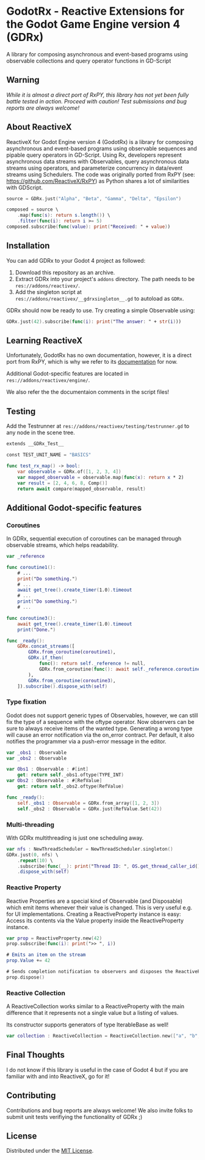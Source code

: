 # GodotRx - Reactive Extensions for the Godot Game Engine version 4 (GDRx)

A library for composing asynchronous and event-based programs using observable collections and query operator functions in GD-Script

## Warning
*While it is almost a direct port of RxPY, this library has not yet been fully battle tested in action. Proceed with caution! Test submissions and bug reports are always welcome!*

## About ReactiveX

ReactiveX for Godot Engine version 4 (GodotRx) is a library for composing asynchronous and event-based programs using observable sequences and pipable query operators in GD-Script. Using Rx, developers represent asynchronous data streams with Observables, query asynchronous data streams using operators, and parameterize concurrency in data/event streams using Schedulers. The code was originally ported from RxPY (see: https://github.com/ReactiveX/RxPY) as Python shares a lot of similarities with GDScript.

```swift
source = GDRx.just("Alpha", "Beta", "Gamma", "Delta", "Epsilon")

composed = source \
    .map(func(s): return s.length()) \
    .filter(func(i): return i >= 5)
composed.subscribe(func(value): print("Received: " + value))
```

## Installation
You can add GDRx to your Godot 4 project as followed:

1. Download this repository as an archive.
2. Extract GDRx into your project's `addons` directory. The path needs to be `res://addons/reactivex/`.
3. Add the singleton script at `res://addons/reactivex/__gdrxsingleton__.gd` to autoload as `GDRx`.

GDRx should now be ready to use. Try creating a simple Observable using:

```swift
GDRx.just(42).subscribe(func(i): print("The answer: " + str(i)))
```

## Learning ReactiveX
Unfortunately, GodotRx has no own documentation, however, it is a direct port from RxPY, which is why we refer to its [documentation](https://rxpy.readthedocs.io/en/latest/) for now.

Additional Godot-specific features are located in `res://addons/reactivex/engine/`.

We also refer the the documentaion comments in the script files!

## Testing

Add the Testrunner at `res://addons/reactivex/testing/testrunner.gd` to any node in the scene tree.

```swift
extends __GDRx_Test__

const TEST_UNIT_NAME = "BASICS"

func test_rx_map() -> bool:
	var observable = GDRx.of([1, 2, 3, 4])
	var mapped_observable = observable.map(func(x): return x * 2)
	var result = [2, 4, 6, 8, Comp()]
	return await compare(mapped_observable, result)
```

## Additional Godot-specific features

### Coroutines

In GDRx, sequential execution of coroutines can be managed through observable streams, which helps readability.

```swift
var _reference

func coroutine1():
	# ... 
	print("Do something.")
	# ...
	await get_tree().create_timer(1.0).timeout
	# ...
	print("Do something.")
	# ...

func coroutine3():
	await get_tree().create_timer(1.0).timeout
	print("Done.")

func _ready():
	GDRx.concat_streams([
		GDRx.from_coroutine(coroutine1),
		GDRx.if_then(
			func(): return self._reference != null,
			GDRx.from_coroutine(func(): await self._reference.coroutine2())
		),
		GDRx.from_coroutine(coroutine3),
	]).subscribe().dispose_with(self)
```

### Type fixation

Godot does not support generic types of Observables, however, we can still fix the type of a sequence with the oftype operator. Now observers can be sure to always receive items of the wanted type. Generating a wrong type will cause an error notification via the on_error contract. Per default, it also notifies the programmer via a push-error message in the editor.

```swift
var _obs1 : Observable
var _obs2 : Observable

var Obs1 : Observable : #[int]
	get: return self._obs1.oftype(TYPE_INT)
var Obs2 : Observable : #[RefValue]
	get: return self._obs2.oftype(RefValue)

func _ready():
	self._obs1 : Observable = GDRx.from_array([1, 2, 3])
	self._obs2 : Observable = GDRx.just(RefValue.Set(42))
```

### Multi-threading

With GDRx multithreading is just one scheduling away.

```swift
var nfs : NewThreadScheduler = NewThreadScheduler.singleton()
GDRx.just(0, nfs) \
	.repeat(10) \
	.subscribe(func(__): print("Thread ID: ", OS.get_thread_caller_id())) \
	.dispose_with(self)
```

### Reactive Property

Reactive Properties are a special kind of Observable (and Disposable) which emit items whenever their value is changed. This is very useful e.g. for UI implementations. Creating a ReactiveProperty instance is easy: Access its contents via the Value property inside the ReactiveProperty instance.

```swift
var prop = ReactiveProperty.new(42)
prop.subscribe(func(i): print(">> ", i))

# Emits an item on the stream
prop.Value += 42 

# Sends completion notification to observers and disposes the ReactiveProperty
prop.dispose()
```

### Reactive Collection

A ReactiveCollection works similar to a ReactiveProperty with the main difference that it represents not a single value but a listing of values.

Its constructor supports generators of type IterableBase as well!

```swift
var collection : ReactiveCollection = ReactiveCollection.new(["a", "b", "c", "d", "e", "f"])
```

## Final Thoughts

I do not know if this library is useful in the case of Godot 4 but if you are familiar with and into ReactiveX, go for it!

## Contributing

Contributions and bug reports are always welcome! We also invite folks to submit unit tests verifiying the functionality of GDRx ;)

## License

Distributed under the [MIT License](https://github.com/Neroware/GodotRx/blob/master/LICENSE).